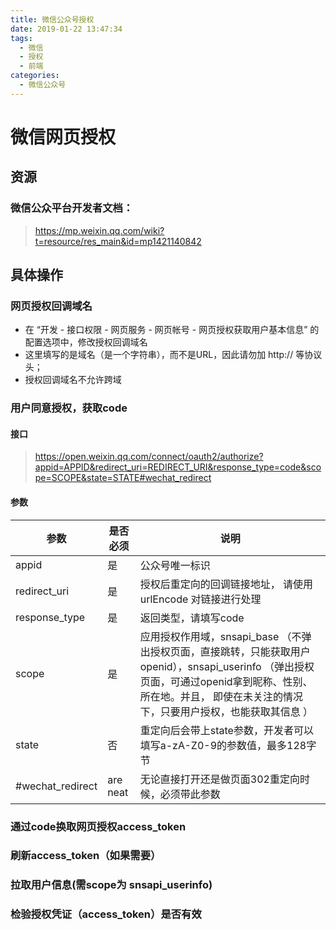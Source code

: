 ```yaml
---
title: 微信公众号授权
date: 2019-01-22 13:47:34
tags: 
  - 微信 
  - 授权
  - 前端
categories: 
  - 微信公众号
---
```

# 微信网页授权

## 资源
### 微信公众平台开发者文档：
> https://mp.weixin.qq.com/wiki?t=resource/res_main&id=mp1421140842

## 具体操作
### 网页授权回调域名
- 在 “开发 - 接口权限 - 网页服务 - 网页帐号 - 网页授权获取用户基本信息” 的配置选项中，修改授权回调域名
- 这里填写的是域名（是一个字符串），而不是URL，因此请勿加 http:// 等协议头；
- 授权回调域名不允许跨域

### 用户同意授权，获取code
#### 接口
> https://open.weixin.qq.com/connect/oauth2/authorize?appid=APPID&redirect_uri=REDIRECT_URI&response_type=code&scope=SCOPE&state=STATE#wechat_redirect
#### 参数

| 参数           | 是否必须	           | 说明  |
| -------------  |-------------| -----|
| appid          | 是 | 公众号唯一标识 |
| redirect_uri   | 是 |   授权后重定向的回调链接地址， 请使用 urlEncode 对链接进行处理 |
| response_type  | 是 |    返回类型，请填写code |
| scope  | 是   |    应用授权作用域，snsapi_base （不弹出授权页面，直接跳转，只能获取用户openid），snsapi_userinfo （弹出授权页面，可通过openid拿到昵称、性别、所在地。并且， 即使在未关注的情况下，只要用户授权，也能获取其信息 ） |
| state  | 否     |    重定向后会带上state参数，开发者可以填写a-zA-Z0-9的参数值，最多128字节 |
| #wechat_redirect  | are neat      |    无论直接打开还是做页面302重定向时候，必须带此参数 |


### 通过code换取网页授权access_token
### 刷新access_token（如果需要）
### 拉取用户信息(需scope为 snsapi_userinfo)
### 检验授权凭证（access_token）是否有效
